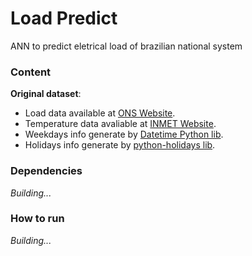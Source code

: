 # Load Predict

ANN to predict eletrical load of brazilian national system

### Content

**Original dataset**: 
- Load data available at [ONS Website](ons.org.br).
- Temperature data avaliable at [INMET Website](http://www.inmet.gov.br/).
- Weekdays info generate by [Datetime Python lib](https://docs.python.org/3/library/datetime.html).
- Holidays info generate by [python-holidays lib](https://github.com/dr-prodigy/python-holidays).

### Dependencies

*Building...*

### How to run

*Building...*

